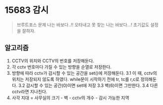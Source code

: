 # 15683 감시
> 브루트포스 문제
> 나는 바보다..!! 오타내고 못 찾는 나는 바보다...!
> 초기값도 설정을 잘하자.

## 알고리즘 
1. CCTV의 위치와 CCTV의 번호를 저장해둔다.
2. 각 cctv 번호마다 가질 수 있는 방향을 순열로 저장한다.
3. 방향에 따라 cctv가 감시할 수 있는 공간을 set()에 저장해둔다.
    3.1 이 때, cctv의 위치는 저장되지 않도록 하였다.
        while문이 시작하기 전에 tr, tc를 r,c로 정의해둔다.
    3.2 감시할 수 있는 공간(0)이면 set에 저장
    3.3 벽(6)이면 그만한다.
    3.4 다른 cctv라면 지나친다.
4. 사각 지대 = 사무실의 크기 - 벽 - cctv의 개수 - 감시 가능한 지역